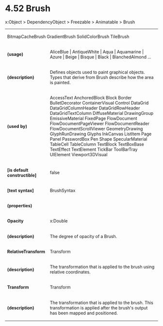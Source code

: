 <html dir="LTR" xmlns:mshelp="http://msdn.microsoft.com/mshelp" xmlns:ddue="http://ddue.schemas.microsoft.com/authoring/2003/5" xmlns:xlink="http://www.w3.org/1999/xlink" xmlns:tool="http://www.microsoft.com/tooltip"><body><input type="hidden" id="userDataCache" class="userDataStyle"><input type="hidden" id="hiddenScrollOffset"><img id="dropDownImage" style="display:none; height:0; width:0;" src="../local/drpdown.gif"><img id="dropDownHoverImage" style="display:none; height:0; width:0;" src="../local/drpdown_orange.gif"><img id="collapseImage" style="display:none; height:0; width:0;" src="../local/collapse.gif"><img id="expandImage" style="display:none; height:0; width:0;" src="../local/exp.gif"><img id="collapseAllImage" style="display:none; height:0; width:0;" src="../local/collall.gif"><img id="expandAllImage" style="display:none; height:0; width:0;" src="../local/expall.gif"><img id="copyImage" style="display:none; height:0; width:0;" src="../local/copycode.gif"><img id="copyHoverImage" style="display:none; height:0; width:0;" src="../local/copycodeHighlight.gif"><div id="header"><h1 class="heading">4.52 Brush</h1></div><div id="mainSection"><div id="mainBody"><div id="allHistory" class="saveHistory" onsave="saveAll()" onload="loadAll()"></div>
				<p xmlns:wsd="http://wsdev.schemas.microsoft.com/authoring/2008/2" xmlns:msxsl="urn:schemas-microsoft-com:xslt" xmlns:script="urn:script" xmlns:build="urn:build">
				</p>
			<div id="sectionSection0" class="section" name="collapseableSection"><content xmlns="http://ddue.schemas.microsoft.com/authoring/2003/5" xmlns:wsd="http://wsdev.schemas.microsoft.com/authoring/2008/2" xmlns:msxsl="urn:schemas-microsoft-com:xslt" xmlns:script="urn:script" xmlns:build="urn:build">
				</content></div><div id="sectionSection1" class="section" name="collapseableSection"><content xmlns="http://ddue.schemas.microsoft.com/authoring/2003/5" xmlns:wsd="http://wsdev.schemas.microsoft.com/authoring/2008/2" xmlns:msxsl="urn:schemas-microsoft-com:xslt" xmlns:script="urn:script" xmlns:build="urn:build">
					<p xmlns="">
						<mshelp:link keywords="7badce03-ceb8-4865-86e1-32354d3d3a43" tabindex="0">x:Object</mshelp:link> &gt; <mshelp:link keywords="1ace14c9-325e-437c-b16d-27614f062f42" tabindex="0">DependencyObject</mshelp:link> &gt; <mshelp:link keywords="d367880c-b6fe-490d-8ad8-2c239df18064" tabindex="0">Freezable</mshelp:link> &gt; <mshelp:link keywords="7b5c1852-6912-4037-912f-69c4cdb8c1a6" tabindex="0">Animatable</mshelp:link> &gt; Brush</p>
					<p xmlns=""><b></b></p><table class="ProtocolAuthoredTable" xmlns=""><tr>
								<td colspan="2">
									<p>
										<mshelp:link keywords="dfba7d97-41c6-4da8-b052-1f04ad95d7f6" tabindex="0">BitmapCacheBrush</mshelp:link> <mshelp:link keywords="95fac64f-b7e8-4db8-8f44-2e0cba14627a" tabindex="0">GradientBrush</mshelp:link> <mshelp:link keywords="d5c07ef3-fe8b-48bd-810d-21c79552e355" tabindex="0">SolidColorBrush</mshelp:link> <mshelp:link keywords="9c9c688e-ac0c-4744-85a5-5a51075132c2" tabindex="0">TileBrush</mshelp:link></p>
								</td>
							</tr><tr>
							<td>
								<p>
									<b>(usage)</b>
								</p>
							</td>
							<td>
								<p>AliceBlue | AntiqueWhite | Aqua | Aquamarine | Azure | Beige | Bisque | Black | BlanchedAlmond ...</p>
							</td>
						</tr><tr>
							<td>
								<p>
									<b>(description)</b>
								</p>
							</td>
							<td>
								<p>Defines objects used to paint graphical objects. Types that derive from Brush describe how the area is painted.</p>
							</td>
						</tr><tr>
							<td>
								<p>
									<b>(used by)</b>
								</p>
							</td>
							<td>
								<p>
									<mshelp:link keywords="f0e72688-67fc-4beb-a92b-4dd1aaba88f1" tabindex="0">AccessText</mshelp:link> <mshelp:link keywords="03556e34-470a-4f98-a2e5-40834360a600" tabindex="0">AnchoredBlock</mshelp:link> <mshelp:link keywords="e5df15ad-663d-4d52-ab82-3cef2c48f69e" tabindex="0">Block</mshelp:link> <mshelp:link keywords="39663c25-a642-4db9-8524-9d4ce1b89948" tabindex="0">Border</mshelp:link> <mshelp:link keywords="a846cf08-0183-4259-83fc-4198e11b4302" tabindex="0">BulletDecorator</mshelp:link> <mshelp:link keywords="ef644813-c2be-4c9b-a14b-af77f54c2ea3" tabindex="0">ContainerVisual</mshelp:link> <mshelp:link keywords="e3f8a631-4f69-4215-9d7d-347fc3f155d7" tabindex="0">Control</mshelp:link> <mshelp:link keywords="52ff8b55-d44f-4e4f-a9c5-7fc74b2d917c" tabindex="0">DataGrid</mshelp:link> <mshelp:link keywords="d2ba580b-373a-4976-a6f2-7d042df2a162" tabindex="0">DataGridColumnHeader</mshelp:link> <mshelp:link keywords="12dc434e-f13a-4f45-8eeb-80c34ff8f345" tabindex="0">DataGridRowHeader</mshelp:link> <mshelp:link keywords="63065f13-188f-4e0b-b31c-63b64855f31f" tabindex="0">DataGridTextColumn</mshelp:link> <mshelp:link keywords="f823004c-c918-40dc-bd57-6996689bd63c" tabindex="0">DiffuseMaterial</mshelp:link> <mshelp:link keywords="55765e6b-0f2d-45d8-8fc4-6bc26f331595" tabindex="0">DrawingGroup</mshelp:link> <mshelp:link keywords="e39c1c12-65db-49ad-9f92-6cdb96caa5e4" tabindex="0">EmissiveMaterial</mshelp:link> <mshelp:link keywords="9757b4bf-fc44-470d-95dc-884e49178afd" tabindex="0">FixedPage</mshelp:link> <mshelp:link keywords="a61a07c0-c949-421d-9b4f-535a303972a5" tabindex="0">FlowDocument</mshelp:link> <mshelp:link keywords="c82d24e8-82ad-4e41-8564-f7f4b4862ac2" tabindex="0">FlowDocumentPageViewer</mshelp:link> <mshelp:link keywords="7369c894-71d3-4f53-bd52-605570b533e6" tabindex="0">FlowDocumentReader</mshelp:link> <mshelp:link keywords="eab5873a-025c-4254-a28b-2d9a3fdf844b" tabindex="0">FlowDocumentScrollViewer</mshelp:link> <mshelp:link keywords="7b06e697-53a4-405b-974c-74e33fcba4d4" tabindex="0">GeometryDrawing</mshelp:link> <mshelp:link keywords="9aa0c0b9-6283-4a5e-9a61-27c4f49190c7" tabindex="0">GlyphRunDrawing</mshelp:link> <mshelp:link keywords="dcb5d9ab-fab8-443a-881c-9ada6491d938" tabindex="0">Glyphs</mshelp:link> <mshelp:link keywords="babd61fa-64fc-4576-9098-d35c8e6b3fd3" tabindex="0">InkCanvas</mshelp:link> <mshelp:link keywords="2b5683d8-7393-4e53-a56d-fa7f449847cf" tabindex="0">ListItem</mshelp:link> <mshelp:link keywords="99053d96-66c2-461b-8d0a-6bf39410106d" tabindex="0">Page</mshelp:link> <mshelp:link keywords="327b5dfc-8c0e-48bd-90e9-23ca71cb39a4" tabindex="0">Panel</mshelp:link> <mshelp:link keywords="62f003a7-0424-40e8-b1fe-a05c9b420c5e" tabindex="0">PasswordBox</mshelp:link> <mshelp:link keywords="2a43c60d-b7a5-4092-9ef0-05c4524939f1" tabindex="0">Pen</mshelp:link> <mshelp:link keywords="fd5721f2-40d7-4c70-a119-75b5078e05cd" tabindex="0">Shape</mshelp:link> <mshelp:link keywords="76ef3a9e-20ce-40f2-882f-bb618d172d34" tabindex="0">SpecularMaterial</mshelp:link> <mshelp:link keywords="510befbe-c63a-4648-93fe-7fc14b3a6a99" tabindex="0">TableCell</mshelp:link> <mshelp:link keywords="a74e42d9-168a-486a-af5a-d095743be6a4" tabindex="0">TableColumn</mshelp:link> <mshelp:link keywords="bd6095e0-1652-4c56-9565-4f93ef16767c" tabindex="0">TextBlock</mshelp:link> <mshelp:link keywords="5fdb698b-49a5-4e57-9a78-41c997c58efe" tabindex="0">TextBoxBase</mshelp:link> <mshelp:link keywords="d5f41b11-dfdf-4945-bcf7-71180ebc9385" tabindex="0">TextEffect</mshelp:link> <mshelp:link keywords="f8f523f1-84e6-4687-9be0-487f05479f32" tabindex="0">TextElement</mshelp:link> <mshelp:link keywords="3261472e-5c7a-4ef7-8070-9c8792293d26" tabindex="0">TickBar</mshelp:link> <mshelp:link keywords="eeb9cb58-3d72-47cb-842f-e968588519ab" tabindex="0">ToolBarTray</mshelp:link> <mshelp:link keywords="43d104cf-7f2b-48dc-aff1-a1e4be0fa4f8" tabindex="0">UIElement</mshelp:link> <mshelp:link keywords="6601e792-a404-4c59-a12b-a68282e0fac6" tabindex="0">Viewport3DVisual</mshelp:link></p>
							</td>
						</tr><tr>
							<td>
								<p>
									<b>[is default constructible]</b>
								</p>
							</td>
							<td>
								<p>false</p>
							</td>
						</tr><tr>
							<td>
								<p>
									<b>[text syntax]</b>
								</p>
							</td>
							<td>
								<p>
									<mshelp:link keywords="5463d773-fbde-4c79-b410-7256c045aad4" tabindex="0">BrushSyntax</mshelp:link>
								</p>
							</td>
						</tr><tr>
							<td>
								<p>
									<b>(properties)</b>
								</p>
							</td>
							<td>
							</td>
						</tr><tr>
							<td>
								<p>
									<b>Opacity</b>
								</p>
							</td>
							<td>
								<p>
									<mshelp:link keywords="c93e33d3-4df2-4b32-99a5-b888bb06634a" tabindex="0">x:Double</mshelp:link>
								</p>
							</td>
						</tr><tr>
							<td>
								<p>
									<b>(description)</b>
								</p>
							</td>
							<td>
								<p>The degree of opacity of a Brush.</p>
							</td>
						</tr><tr>
							<td>
								<p>
									<b>RelativeTransform</b>
								</p>
							</td>
							<td>
								<p>
									<mshelp:link keywords="a34e8c3d-fe91-4ae9-8183-af6661d5f96f" tabindex="0">Transform</mshelp:link>
								</p>
							</td>
						</tr><tr>
							<td>
								<p>
									<b>(description)</b>
								</p>
							</td>
							<td>
								<p>The transformation that is applied to the brush using relative coordinates.</p>
							</td>
						</tr><tr>
							<td>
								<p>
									<b>Transform</b>
								</p>
							</td>
							<td>
								<p>
									<mshelp:link keywords="a34e8c3d-fe91-4ae9-8183-af6661d5f96f" tabindex="0">Transform</mshelp:link>
								</p>
							</td>
						</tr><tr>
							<td>
								<p>
									<b>(description)</b>
								</p>
							</td>
							<td>
								<p>The transformation that is applied to the brush. This transformation is applied after the brush's output has been mapped and positioned.</p>
							</td>
						</tr></table>
				</content></div><!--[if gte IE 5]>
			<tool:tip element="languageFilterToolTip" avoidmouse="false"/>
		<![endif]--></div><a name="feedback"></a><span></span></div></body></html>